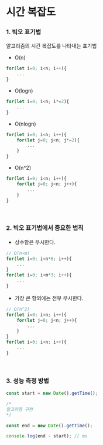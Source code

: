 # 시간 복잡도

### 1. 빅오 표기법

알고리즘의 시간 복잡도를 나타내는 표기법

- O(n)

```javascript
for(let i=0; i<n; i++){
    ...
}
```

- O(logn)

```javascript
for(let i=0; i<n; i*=2){
    ...
}
```

- O(nlogn)

```javascript
for(let i=0; i<n; i++){
    for(let j=0; j<n; j*=2){
        ...
    }
}
```

- O(n^2)

```javascript
for(let i=0; i<n; i++){
    for(let j=0; j<n; j++){
        ...
    }
}
```

<br/>

### 2. 빅오 표기법에서 중요한 법칙

- 상수항은 무시한다.

```javascript
// O(n+m)
for(let i=0; i<n*6; i++){
    ...
}
for(let i=0; i<m*3; i++){
    ...
}
```

- 가장 큰 항외에는 전부 무시한다.

```javascript
// O(n^2)
for(let i=0; i<n; i++){
    for(let j=0; j<n; j++){
        ...
    }
}
for(let i=0; i<n; i++){
    ...
}
```

<br/>

### 3. 성능 측정 방법

```javascript
const start = new Date().getTime();

/*
알고리즘 구현
*/

const end = new Date().getTime();

console.log(end - start); // ms
```

<br/>
